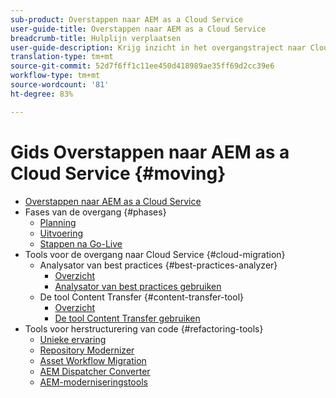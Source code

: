```yaml
---
sub-product: Overstappen naar AEM as a Cloud Service
user-guide-title: Overstappen naar AEM as a Cloud Service
breadcrumb-title: Hulplijn verplaatsen
user-guide-description: Krijg inzicht in het overgangstraject naar Cloud Service.
translation-type: tm+mt
source-git-commit: 52d7f6ff1c11ee450d418989ae35ff69d2cc39e6
workflow-type: tm+mt
source-wordcount: '81'
ht-degree: 83%

---
```



# Gids Overstappen naar AEM as a Cloud Service {#moving}

+ [Overstappen naar AEM as a Cloud Service](/help/move-to-cloud-service/home.md)
+ Fases van de overgang {#phases}
   + [Planning](/help/move-to-cloud-service/planning.md)
   + [Uitvoering](/help/move-to-cloud-service/execution.md)
   + [Stappen na Go-Live](/help/move-to-cloud-service/post-go-live.md)
+ Tools voor de overgang naar Cloud Service {#cloud-migration}
   + Analysator van best practices {#best-practices-analyzer}
      + [Overzicht](/help/move-to-cloud-service/best-practices-analyzer/overview-best-practices-analyzer.md)
      + [Analysator van best practices gebruiken](/help/move-to-cloud-service/best-practices-analyzer/using-best-practices-analyzer.md)
   + De tool Content Transfer {#content-transfer-tool}
      + [Overzicht](/help/move-to-cloud-service/content-transfer-tool/overview-content-transfer-tool.md)
      + [De tool Content Transfer gebruiken](/help/move-to-cloud-service/content-transfer-tool/using-content-transfer-tool.md)
+ Tools voor herstructurering van code {#refactoring-tools}
   + [Unieke ervaring](/help/move-to-cloud-service/unified-experience.md)
   + [Repository Modernizer](/help/move-to-cloud-service/refactoring-tools/repo-modernizer.md)
   + [Asset Workflow Migration](/help/move-to-cloud-service/moving-to-aem-assets/asset-workflow-migration-tool.md)
   + [AEM Dispatcher Converter](/help/move-to-cloud-service/refactoring-tools/dispatcher-transformation-utility-tools.md)
   + [AEM-moderniseringstools](/help/move-to-cloud-service/refactoring-tools/aem-modernization-tools.md)
